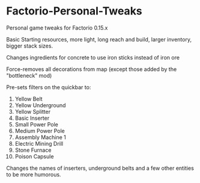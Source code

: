 # Factorio-Personal-Tweaks
Personal game tweaks for Factorio 0.15.x

Basic Starting resources, more light, long reach and build, larger inventory, bigger stack sizes.

Changes ingredients for concrete to use iron sticks instead of iron ore

Force-removes all decorations from map (except those added by the "bottleneck" mod)

Pre-sets filters on the quickbar to:
1.  Yellow Belt
2.  Yellow Underground
3.  Yellow Splitter
4.  Basic Inserter
5.  Small Power Pole
6.  Medium Power Pole
7.  Assembly Machine 1
8.  Electric Mining Drill
9.  Stone Furnace
10. Poison Capsule

Changes the names of inserters, underground belts and a few other entities to be more humorous.
